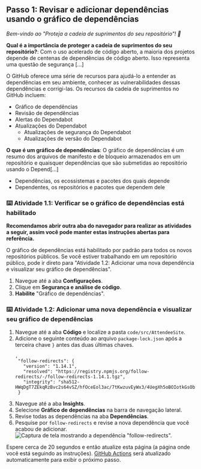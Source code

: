 ## Passo 1: Revisar e adicionar dependências usando o gráfico de dependências

_Bem-vindo ao "Proteja a cadeia de suprimentos do seu repositório"! :wave:_

**Qual é a importância de proteger a cadeia de suprimentos do seu repositório?**: Com o uso acelerado de código aberto, a maioria dos projetos depende de centenas de dependências de código aberto. Isso representa uma questão de segurança [...]

O GitHub oferece uma série de recursos para ajudá-lo a entender as dependências em seu ambiente, conhecer as vulnerabilidades dessas dependências e corrigi-las. Os recursos da cadeia de suprimentos no GitHub incluem:

- Gráfico de dependências
- Revisão de dependências
- Alertas do Dependabot
- Atualizações do Dependabot
  - Atualizações de segurança do Dependabot
  - Atualizações de versão do Dependabot

**O que é um gráfico de dependências**: O gráfico de dependências é um resumo dos arquivos de manifesto e de bloqueio armazenados em um repositório e quaisquer dependências que são submetidas ao repositório usando o Depend[...]

- Dependências, os ecossistemas e pacotes dos quais depende
- Dependentes, os repositórios e pacotes que dependem dele

### :keyboard: Atividade 1.1: Verificar se o gráfico de dependências está habilitado

**Recomendamos abrir outra aba do navegador para realizar as atividades a seguir, assim você pode manter estas instruções abertas para referência.**

O gráfico de dependências está habilitado por padrão para todos os novos repositórios públicos. Se você estiver trabalhando em um repositório público, pode ir direto para "Atividade 1.2: Adicionar uma nova dependência e visualizar seu gráfico de dependências".

1. Navegue até a aba **Configurações**.
2. Clique em **Segurança e análise de código**.
3. **Habilite** "Gráfico de dependências".

### :keyboard: Atividade 1.2: Adicionar uma nova dependência e visualizar seu gráfico de dependências

1. Navegue até a aba **Código** e localize a pasta `code/src/AttendeeSite`.
2. Adicione o seguinte conteúdo ao arquivo `package-lock.json` após a terceira chave `}` antes das duas últimas chaves.
    ```
    ,
     "follow-redirects": {
       "version": "1.14.1",
       "resolved": "https://registry.npmjs.org/follow-redirects/-/follow-redirects-1.14.1.tgz",
       "integrity": "sha512-HWqDgT7ZEkqRzBvc2s64vSZ/hfOceEol3ac/7tKwzuvEyWx3/4UegXh5oBOIotkGsObyk3xznnSRVADBgWSQVg=="
     }
    ```
3. Navegue até a aba **Insights**.
4. Selecione **Gráfico de dependências** na barra de navegação lateral.
5. Revise todas as dependências na aba **Dependências**.
6. Pesquise por `follow-redirects` e revise a nova dependência que você acabou de adicionar.
    ![Captura de tela mostrando a dependência "follow-redirects".](https://user-images.githubusercontent.com/6351798/196288729-734e3319-c5d7-4f35-a19c-676c12f0e27d.png)

Espere cerca de 20 segundos e então atualize esta página (a página onde você está seguindo as instruções). [GitHub Actions](https://docs.github.com/en/actions) será atualizado automaticamente para exibir o próximo passo.
